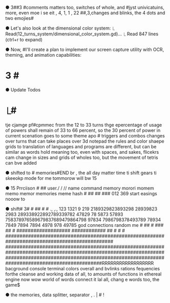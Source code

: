 ● 3##3 #comments matters too, switches of whole, and #jyst univicatuins, more, even moe i se eit , 4, 1, 1 , 22 ##,3,changes and blinks, the 4 dots and two emojies#

● Let's also look at the dimensional color system:
  ⎿ Read(12_turns_system/dimensional_color_system.gd)…
    ⎿ Read 847 lines (ctrl+r to expand)

● Now, #I'll create a plan to implement our screen capture utility with OCR, theming, and animation capabilities:
  # 3 # # 

● Update Todos
  # ⎿#
  tje cjamge pf#cpmmec from the 12 to 33 turns thge epercentage of usage of powers shall remain of 33 to 66 percent, so the 30 percent of power in current scenation goes to some theme apo #
  triggers and combos changes over turns that can take places over 3d notepad
  the rules and color shaepe grids to
  translation of languages and programs are different, but can be similar as words hold meaning too, even with spaces, and sakes, flicekrs cam change in sizes and grids of wholes too, but the movement of tetris can bve added

● shifted to # memories#END br , the all day matter time ti shift gears ti skeeokp mode for me tommorow will bw 15

● 15 Prrciison # ## user./ / // name command memory morori momem memo memor memories meme hash # ## ## ### 012 369 start easings nooow to

● shift# 3# # ## #  # ., ,., 123 1321  9 219 2189329823893298  28939823 2983 289338922892789339782 47829 78             5873 57893 758378976589679837689479864798 97834 7986798378493789 78934 7849 7894 7894 4978 978 49785 god connections random me #     ##   #                ### ## #                      ###################  ############                           ##                  #              #                    # ##############################################################################################
##########################################################################################################################################################################################################RRRRRRRRRRRRRRRRRR bacground console terminal colors overall and bvlinks rations fequencies forthe cleanse and working data of all, to amounts of functions in ethereal engine now wow world of words connect it lal all, chang e words too, the game$

● the memories, data splitter, separator  , . | # ! 